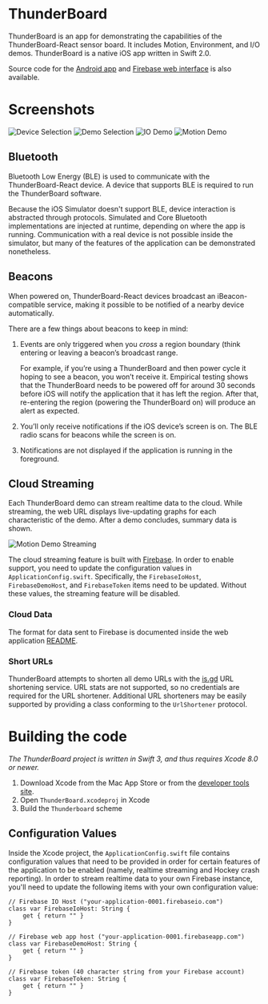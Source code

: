 # ThunderBoard

ThunderBoard is an app for demonstrating the capabilities of the ThunderBoard-React sensor board. It includes Motion, Environment, and I/O demos. ThunderBoard is a native iOS app written in Swift 2.0.

Source code for the [Android app](https://github.com/SiliconLabs/thunderboard-react-android) and [Firebase web interface](https://github.com/SiliconLabs/thundercloud) is also available.

# Screenshots

![Device Selection](Resources/ss_device_selection_sm.png)
![Demo Selection](Resources/ss_demo_selection_sm.png)
![IO Demo](Resources/ss_demo_io_sm.png)
![Motion Demo](Resources/ss_demo_motion_sm.png)

## Bluetooth

Bluetooth Low Energy (BLE) is used to communicate with the ThunderBoard-React device. A device that supports BLE is required to run the ThunderBoard software.

Because the iOS Simulator doesn't support BLE, device interaction is abstracted through protocols. Simulated and Core Bluetooth implementations are injected at runtime, depending on where the app is running. Communication with a real device is not possible inside the simulator, but many of the features of the application can be demonstrated nonetheless.

## Beacons

When powered on, ThunderBoard-React devices broadcast an iBeacon-compatible service, making it possible to be notified of a nearby device automatically.

There are a few things about beacons to keep in mind:

1. Events are only triggered when you ​_cross_​ a region boundary (think entering or leaving a beacon’s broadcast range.

	For example, if you’re using a ThunderBoard and then power cycle it hoping to see a beacon, you won’t receive it. Empirical testing shows that the ThunderBoard needs to be powered off for around 30 seconds before iOS will notify the application that it has left the region. After that, re-entering the region (powering the ThunderBoard on) will produce an alert as expected.

2. You’ll only receive notifications if the iOS device’s screen is on. The BLE radio scans for beacons while the screen is on.

3. Notifications are not displayed if the application is running in the foreground.


## Cloud Streaming

Each ThunderBoard demo can stream realtime data to the cloud. While streaming, the web URL displays live-updating graphs for each characteristic of the demo. After a demo concludes, summary data is shown.

![Motion Demo Streaming](Resources/ss_motion_streaming_sm.png)

The cloud streaming feature is built with [Firebase](https://www.firebase.com). In order to enable support, you need to update the configuration values in `ApplicationConfig.swift`. Specifically, the `FirebaseIoHost`, `FirebaseDemoHost`, and `FirebaseToken` items need to be updated. Without these values, the streaming feature will be disabled.

### Cloud Data

The format for data sent to Firebase is documented inside the web application [README](https://github.com/SiliconLabs/thunderboard-react-web/blob/master/README.md).

### Short URLs

ThunderBoard attempts to shorten all demo URLs with the [is.gd](http://is.gd) URL shortening service. URL stats are not supported, so no credentials are required for the URL shortener. Additional URL shorteners may be easily supported by providing a class conforming to the `UrlShortener` protocol.


# Building the code

_The ThunderBoard project is written in Swift 3, and thus requires Xcode 8.0 or newer._

1. Download Xcode from the Mac App Store or from the [developer tools site](https://developer.apple.com/xcode/downloads/).
2. Open `ThunderBoard.xcodeproj` in Xcode
3. Build the `Thunderboard` scheme


## Configuration Values

Inside the Xcode project, the `ApplicationConfig.swift` file contains configuration values that need to be provided in order for certain features of the application to be enabled (namely, realtime streaming and Hockey crash reporting). In order to stream realtime data to your own Firebase instance, you'll need to update the following items with your own configuration value:

	// Firebase IO Host ("your-application-0001.firebaseio.com")
    class var FirebaseIoHost: String {
        get { return "" }
    }
    
    // Firebase web app host ("your-application-0001.firebaseapp.com")
    class var FirebaseDemoHost: String {
        get { return "" }
    }

    // Firebase token (40 character string from your Firebase account)
    class var FirebaseToken: String {
        get { return "" }
    }
    

